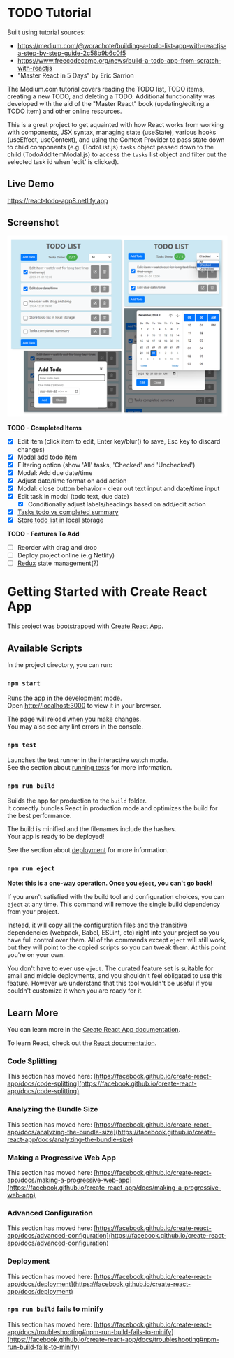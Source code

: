 # TODO Tutorial 

Built using tutorial sources:
- https://medium.com/@worachote/building-a-todo-list-app-with-reactjs-a-step-by-step-guide-2c58b9b6c0f5
- https://www.freecodecamp.org/news/build-a-todo-app-from-scratch-with-reactjs
- "Master React in 5 Days" by Eric Sarrion

The Medium.com tutorial covers reading the TODO list, TODO items, creating a new TODO, and deleting a TODO. Additional functionality was developed with the aid of the "Master React" book (updating/editing a TODO item) and other online resources.

This is a great project to get aquainted with how React works from working with components, JSX syntax, managing state (useState), various hooks (useEffect, useContext), and using the Context Provider to pass state down to child components (e.g. <TodoList /> (TodoList.js) `tasks` object passed down to the child <TodoAddItemModal /> (TodoAddItemModal.js) to access the `tasks` list object and filter out the selected task id when 'edit' is clicked).

## Live Demo
https://react-todo-app8.netlify.app

## Screenshot
![TODO App Screenshot](https://github.com/dialeleven/react-todo-app-medium/blob/main/public/assets/screenshot_todo_app.png?raw=true)

**TODO - Completed Items**
- [x] Edit item (click item to edit, Enter key/blur() to save, Esc key to discard changes)
- [x] Modal add todo item
- [x] Filtering option (show 'All' tasks, 'Checked' and 'Unchecked')
- [x] Modal: Add due date/time
- [x] Adjust date/time format on add action
- [x] Modal: close button behavior - clear out text input and date/time input
- [x] Edit task in modal (todo text, due date)
   - [x] Conditionally adjust labels/headings based on add/edit action
- [x] [Tasks todo vs completed summary](https://www.freecodecamp.org/news/build-a-todo-app-from-scratch-with-reactjs/#The-TODOHero-Component)
- [x] [Store todo list in local storage](https://www.freecodecamp.org/news/build-a-todo-app-from-scratch-with-reactjs/#How-to-Persist-the-Todo-Data-to-localStorage)

**TODO - Features To Add**
- [ ] Reorder with drag and drop
- [ ] Deploy project online (e.g Netlify)
- [ ] [Redux](https://redux.js.org/) state management(?)

# Getting Started with Create React App

This project was bootstrapped with [Create React App](https://github.com/facebook/create-react-app).

## Available Scripts

In the project directory, you can run:

### `npm start`

Runs the app in the development mode.\
Open [http://localhost:3000](http://localhost:3000) to view it in your browser.

The page will reload when you make changes.\
You may also see any lint errors in the console.

### `npm test`

Launches the test runner in the interactive watch mode.\
See the section about [running tests](https://facebook.github.io/create-react-app/docs/running-tests) for more information.

### `npm run build`

Builds the app for production to the `build` folder.\
It correctly bundles React in production mode and optimizes the build for the best performance.

The build is minified and the filenames include the hashes.\
Your app is ready to be deployed!

See the section about [deployment](https://facebook.github.io/create-react-app/docs/deployment) for more information.

### `npm run eject`

**Note: this is a one-way operation. Once you `eject`, you can't go back!**

If you aren't satisfied with the build tool and configuration choices, you can `eject` at any time. This command will remove the single build dependency from your project.

Instead, it will copy all the configuration files and the transitive dependencies (webpack, Babel, ESLint, etc) right into your project so you have full control over them. All of the commands except `eject` will still work, but they will point to the copied scripts so you can tweak them. At this point you're on your own.

You don't have to ever use `eject`. The curated feature set is suitable for small and middle deployments, and you shouldn't feel obligated to use this feature. However we understand that this tool wouldn't be useful if you couldn't customize it when you are ready for it.

## Learn More

You can learn more in the [Create React App documentation](https://facebook.github.io/create-react-app/docs/getting-started).

To learn React, check out the [React documentation](https://reactjs.org/).

### Code Splitting

This section has moved here: [https://facebook.github.io/create-react-app/docs/code-splitting](https://facebook.github.io/create-react-app/docs/code-splitting)

### Analyzing the Bundle Size

This section has moved here: [https://facebook.github.io/create-react-app/docs/analyzing-the-bundle-size](https://facebook.github.io/create-react-app/docs/analyzing-the-bundle-size)

### Making a Progressive Web App

This section has moved here: [https://facebook.github.io/create-react-app/docs/making-a-progressive-web-app](https://facebook.github.io/create-react-app/docs/making-a-progressive-web-app)

### Advanced Configuration

This section has moved here: [https://facebook.github.io/create-react-app/docs/advanced-configuration](https://facebook.github.io/create-react-app/docs/advanced-configuration)

### Deployment

This section has moved here: [https://facebook.github.io/create-react-app/docs/deployment](https://facebook.github.io/create-react-app/docs/deployment)

### `npm run build` fails to minify

This section has moved here: [https://facebook.github.io/create-react-app/docs/troubleshooting#npm-run-build-fails-to-minify](https://facebook.github.io/create-react-app/docs/troubleshooting#npm-run-build-fails-to-minify)
